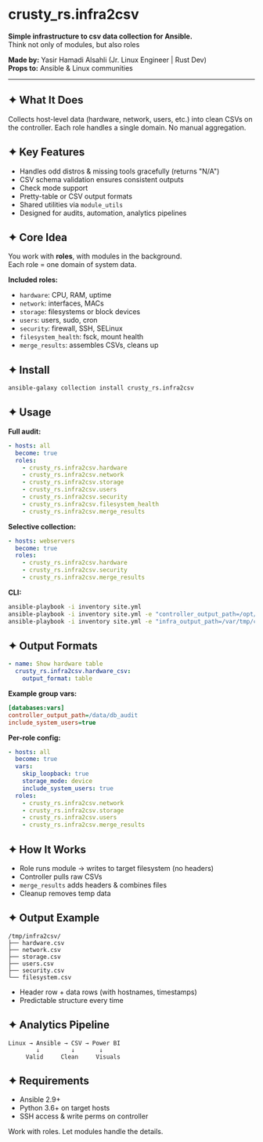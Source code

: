 
# crusty_rs.infra2csv

**Simple infrastructure to csv data collection for Ansible.**  
Think not only of modules, but also roles

**Made by:** Yasir Hamadi Alsahli (Jr. Linux Engineer | Rust Dev)  
**Props to:** Ansible & Linux communities

---

## ✦ What It Does

Collects host-level data (hardware, network, users, etc.) into clean CSVs on the controller. Each role handles a single domain. No manual aggregation.

## ✦ Key Features

- Handles odd distros & missing tools gracefully (returns "N/A")
- CSV schema validation ensures consistent outputs
- Check mode support
- Pretty-table or CSV output formats
- Shared utilities via `module_utils`
- Designed for audits, automation, analytics pipelines

## ✦ Core Idea

You work with **roles**, with modules in the background.  
Each role = one domain of system data.

**Included roles:**
- `hardware`: CPU, RAM, uptime
- `network`: interfaces, MACs
- `storage`: filesystems or block devices
- `users`: users, sudo, cron
- `security`: firewall, SSH, SELinux
- `filesystem_health`: fsck, mount health
- `merge_results`: assembles CSVs, cleans up

## ✦ Install

```bash
ansible-galaxy collection install crusty_rs.infra2csv
```

## ✦ Usage

**Full audit:**
```yaml
- hosts: all
  become: true
  roles:
    - crusty_rs.infra2csv.hardware
    - crusty_rs.infra2csv.network
    - crusty_rs.infra2csv.storage
    - crusty_rs.infra2csv.users
    - crusty_rs.infra2csv.security
    - crusty_rs.infra2csv.filesystem_health
    - crusty_rs.infra2csv.merge_results
```

**Selective collection:**
```yaml
- hosts: webservers
  become: true
  roles:
    - crusty_rs.infra2csv.hardware
    - crusty_rs.infra2csv.security
    - crusty_rs.infra2csv.merge_results
```

**CLI:**
```bash
ansible-playbook -i inventory site.yml
ansible-playbook -i inventory site.yml -e "controller_output_path=/opt/audit_data"
ansible-playbook -i inventory site.yml -e "infra_output_path=/var/tmp/collection"
```

## ✦ Output Formats

```yaml
- name: Show hardware table
  crusty_rs.infra2csv.hardware_csv:
    output_format: table
```


**Example group vars:**
```ini
[databases:vars]
controller_output_path=/data/db_audit
include_system_users=true
```

**Per-role config:**
```yaml
- hosts: all
  become: true
  vars:
    skip_loopback: true
    storage_mode: device
    include_system_users: true
  roles:
    - crusty_rs.infra2csv.network
    - crusty_rs.infra2csv.storage
    - crusty_rs.infra2csv.users
    - crusty_rs.infra2csv.merge_results
```

## ✦ How It Works

- Role runs module → writes to target filesystem (no headers)
- Controller pulls raw CSVs
- `merge_results` adds headers & combines files
- Cleanup removes temp data

## ✦ Output Example

```
/tmp/infra2csv/
├── hardware.csv
├── network.csv
├── storage.csv
├── users.csv
├── security.csv
└── filesystem.csv
```

- Header row + data rows (with hostnames, timestamps)
- Predictable structure every time

## ✦ Analytics Pipeline

```
Linux → Ansible → CSV → Power BI
        ↓         ↓       ↓
     Valid     Clean     Visuals
```

## ✦ Requirements

- Ansible 2.9+
- Python 3.6+ on target hosts
- SSH access & write perms on controller




Work with roles. Let modules handle the details.

